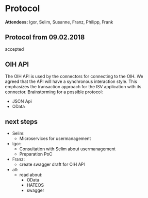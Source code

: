 # Protocol

**Attendees:** Igor, Selim, Susanne, Franz, Philipp, Frank

## Protocol from 09.02.2018
accepted

## OIH API
The OIH API is used by the connectors for connecting to the OIH. 
We agreed that the API will have a synchronous interaction style. This emphasizes the transaction approach for the ISV application with its connector.
Brainstorming for a possible protocol:
- JSON Api
- OData

## next steps
- Selim:
	- Microservices for usermanagement
- Igor:
	- Consultation with Selim about usermanagement
	- Preparation PoC
- Franz:
  - create swagger draft for OIH API
- all:
  - read about:
    - OData
    - HATEOS
    - swagger
